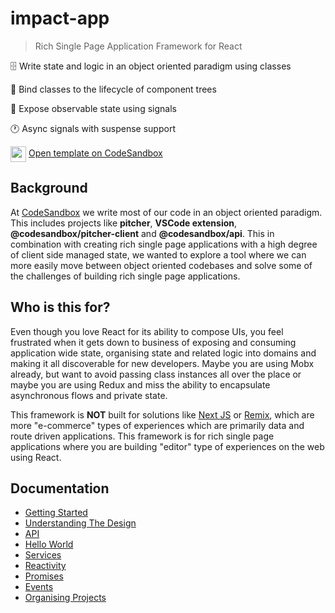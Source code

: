 # impact-app

> Rich Single Page Application Framework for React

🗄️ Write state and logic in an object oriented paradigm using classes

🔗 Bind classes to the lifecycle of component trees

📶 Expose observable state using signals

🕐 Async signals with suspense support

<img align="center" src="https://github.com/christianalfoni/signalit/assets/3956929/11ee4851-4ebf-474f-a2d3-3b65ebf856a1" width="25" /> [Open template on CodeSandbox](https://codesandbox.io/p/sandbox/impact-vite-template-xkcw8q)


## Background

At [CodeSandbox](https://codesandbox.io) we write most of our code in an object oriented paradigm. This includes projects like **pitcher**, **VSCode extension**, **@codesandbox/pitcher-client** and **@codesandbox/api**. This in combination with creating rich single page applications with a high degree of client side managed state, we wanted to explore a tool where we can more easily move between object oriented codebases and solve some of the challenges of building rich single page applications.

## Who is this for?

Even though you love React for its ability to compose UIs, you feel frustrated when it gets down to business of exposing and consuming application wide state, organising state and related logic into domains and making it all discoverable for new developers. Maybe you are using Mobx already, but want to avoid passing class instances all over the place or maybe you are using Redux and miss the ability to encapsulate asynchronous flows and private state.

This framework is **NOT** built for solutions like [Next JS](https://nextjs.org/) or [Remix](https://remix.run/), which are more "e-commerce" types of experiences which are primarily data and route driven applications. This framework is for rich single page applications where you are building "editor" type of experiences on the web using React.

## Documentation

- [Getting Started](./docs/01_Getting_Started.md)
- [Understanding The Design](./docs/02_Understanding_The_Design.md)
- [API](./docs/03_API.md)
- [Hello World](./docs/04_Hello_World.md)
- [Services](./docs/05_Services.md)
- [Reactivity](./docs/06_Reactivity.md)
- [Promises](./docs/07_Promises.md)
- [Events](./docs/08_Events.md)
- [Organising Projects](./docs/09_Organising_Projects.md)


